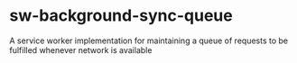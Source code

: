 # sw-background-sync-queue

A service worker implementation for maintaining a queue of requests to be fulfilled whenever network is available
